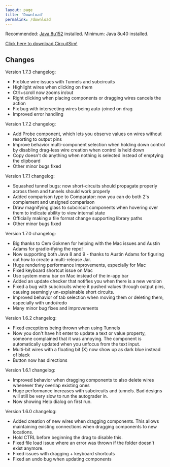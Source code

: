 ```yaml
---
layout: page
title: 'Download'
permalink: /download
---
```


Recommended: [Java 8u152] installed. Minimum: Java 8u40 installed.

[Click here to download CircuitSim!]

Changes
-------

Version 1.7.3 changelog:
- Fix blue wire issues with Tunnels and subcircuits
- Highlight wires when clicking on them
- Ctrl+scroll now zooms in/out
- Right clicking when placing components or dragging wires cancels the action
- Fix bug with intersecting wires being auto-joined on drag
- Improved error handling


Version 1.7.2 changelog:
- Add Probe component, which lets you observe values on wires without resorting to output pins
- Improve behavior multi-component selection when holding down control by disabling drag-less wire creation when control is held down
- Copy doesn't do anything when nothing is selected instead of emptying the clipboard
- Other minor bugs fixed


Version 1.7.1 changelog:
- Squashed tunnel bugs: now short-circuits should propagate properly across them and tunnels should work properly
- Added comparison type to Comparator: now you can do both 2's complement and unsigned comparison
- Draw magnifying glass to subcircuit components when hovering over them to indicate ability to view internal state
- Officially making a file format change supporting library paths
- Other minor bugs fixed


Version 1.7.0 changelog:
- Big thanks to Cem Gokmen for helping with the Mac issues and Austin Adams for gradle-ifying the repo!
- Now supporting both Java 8 and 9 - thanks to Austin Adams for figuring out how to create a multi-release Jar.
- Huge rendering performance improvements, especially for Mac
- Fixed keyboard shortcut issue on Mac
- Use system menu bar on Mac instead of the in-app bar
- Added an update checker that notifies you when there is a new version
- Fixed a bug with subcircuits where it pushed values through output pins, causing seemingly un-explainable short circuits.
- Improved behavior of tab selection when moving them or deleting them, especially with undo/redo
- Many minor bug fixes and improvements


Version 1.6.2 changelog:
- Fixed exceptions being thrown when using Tunnels
- Now you don't have hit enter to update a text or value property, someone complained that it was annoying. The component is automatically updated when you unfocus from the text input.
- Multi-bit wires with a floating bit (X) now show up as dark blue instead of black
- Button now has directions


Version 1.6.1 changelog:
- Improved behavior when dragging components to also delete wires whenever they overlap existing ones
- Huge performance increases with subcircuits and tunnels. Bad designs will still be very slow to run the autograder in.
- Now showing Help dialog on first run.


Version 1.6.0 changelog:
- Added creation of new wires when dragging components. This allows maintaining existing connections when dragging components to new locations.
- Hold CTRL before beginning the drag to disable this.
- Fixed file load issue where an error was thrown if the folder doesn't exist anymore.
- Fixed issues with dragging + keyboard shortcuts
- Fixed an undo bug when updating components

[Java 8u152]: http://java.sun.com/
[Click here to download CircuitSim!]: https://www.roiatalla.com/public/CircuitSim/

